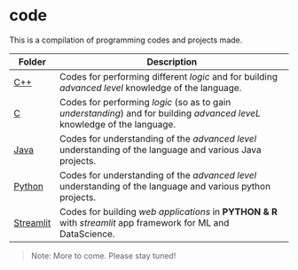 # code

This is a compilation of programming codes and projects made.

Folder | Description
---|---
[C++](https://github.com/gyanprakash0221/code/tree/main/C%2B%2B) | Codes for performing different *logic* and for building *advanced level* knowledge of the language.
[C](https://github.com/gyanprakash0221/code/tree/main/C) | Codes for performing *logic* (so as to gain *understanding*) and for building *advanced leveL* knowledge of the language.
[Java](https://github.com/gyanprakash0221/code/tree/main/Java) | Codes for understanding of the *advanced level* understanding of the language and various Java projects.
[Python](https://github.com/gyanprakash0221/code/tree/main/Python) | Codes for understanding of the *advanced level* understanding of the language and various python projects.
[Streamlit](https://github.com/gyanprakash0221/code/tree/main/Streamlit) | Codes for building *web applications* in **PYTHON & R** with *streamlit* app framework for ML and DataScience.

> Note: More to come. Please stay tuned!
